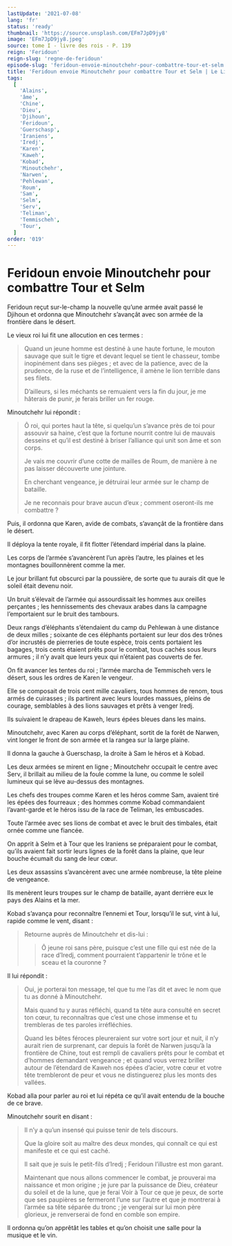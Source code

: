 ```yaml
---
lastUpdate: '2021-07-08'
lang: 'fr'
status: 'ready'
thumbnail: 'https://source.unsplash.com/EFm7JpD9jy8'
image: 'EFm7JpD9jy8.jpeg'
source: tome I - livre des rois - P. 139
reign: 'Feridoun'
reign-slug: 'regne-de-feridoun'
episode-slug: 'feridoun-envoie-minoutchehr-pour-combattre-tour-et-selm'
title: 'Feridoun envoie Minoutchehr pour combattre Tour et Selm | Le Livre des Rois | Shâhnâmeh'
tags:
  [
    'Alains',
    'âme',
    'Chine',
    'Dieu',
    'Djihoun',
    'Feridoun',
    'Guerschasp',
    'Iraniens',
    'Iredj',
    'Karen',
    'Kaweh',
    'Kobad',
    'Minoutchehr',
    'Narwen',
    'Pehlewan',
    'Roum',
    'Sam',
    'Selm',
    'Serv',
    'Teliman',
    'Temmischeh',
    'Tour',
  ]
order: '019'
---
```


<!-- LTeX: language=fr -->

# Feridoun envoie Minoutchehr pour combattre Tour et Selm

Feridoun reçut sur-le-champ la nouvelle qu’une armée avait passé le Djihoun et ordonna que Minoutchehr s’avançât avec son armée de la frontière dans le désert.

Le vieux roi lui fit une allocution en ces termes :

> Quand un jeune homme est destiné à une haute fortune, le mouton sauvage que suit le tigre et devant lequel se tient le chasseur, tombe inopinément dans ses pièges ; et avec de la patience, avec de la prudence, de la ruse et de l’intelligence, il amène le lion terrible dans ses filets.
>
> D’ailleurs, si les méchants se remuaient vers la fin du jour, je me hâterais de punir, je ferais briller un fer rouge.

Minoutchehr lui répondit :

> Ô roi, qui portes haut la tête, si quelqu’un s’avance près de toi pour assouvir sa haine, c’est que la fortune nourrit contre lui de mauvais desseins et qu’il est destiné à briser l’alliance qui unit son âme et son corps.
>
> Je vais me couvrir d’une cotte de mailles de Roum, de manière à ne pas laisser découverte une jointure.
>
> En cherchant vengeance, je détruirai leur armée sur le champ de bataille.
>
> Je ne reconnais pour brave aucun d’eux ; comment oseront-ils me combattre ?

Puis, il ordonna que Karen, avide de combats, s’avançât de la frontière dans le désert.

Il déploya la tente royale, il fit flotter l’étendard impérial dans la plaine.

Les corps de l’armée s’avancèrent l’un après l’autre, les plaines et les montagnes bouillonnèrent comme la mer.

Le jour brillant fut obscurci par la poussière, de sorte que tu aurais dit que le soleil était devenu noir.

Un bruit s’élevait de l’armée qui assourdissait les hommes aux oreilles perçantes ; les hennissements des chevaux arabes dans la campagne l’emportaient sur le bruit des tambours.

Deux rangs d’éléphants s’étendaient du camp du Pehlewan à une distance de deux milles ; soixante de ces éléphants portaient sur leur dos des trônes d’or incrustés de pierreries de toute espèce, trois cents portaient les bagages, trois cents étaient prêts pour le combat, tous cachés sous leurs armures ; il n’y avait que leurs yeux qui n’étaient pas couverts de fer.

On fit avancer les tentes du roi ; l’armée marcha de Temmischeh vers le désert, sous les ordres de Karen le vengeur.

Elle se composait de trois cent mille cavaliers, tous hommes de renom, tous armés de cuirasses ; ils partirent avec leurs lourdes massues, pleins de courage, semblables à des lions sauvages et prêts à venger Iredj.

Ils suivaient le drapeau de Kaweh, leurs épées bleues dans les mains.

Minoutchehr, avec Karen au corps d’éléphant, sortit de la forêt de Narwen, vint longer le front de son armée et la rangea sur la large plaine.

Il donna la gauche à Guerschasp, la droite à Sam le héros et à Kobad.

Les deux armées se mirent en ligne ; Minoutchehr occupait le centre avec Serv, il brillait au milieu de la foule comme la lune, ou comme le soleil lumineux qui se lève au-dessus des montagnes.

Les chefs des troupes comme Karen et les héros comme Sam, avaient tiré les épées des fourreaux ; des hommes comme Kobad commandaient l’avant-garde et le héros issu de la race de Teliman, les embuscades.

Toute l’armée avec ses lions de combat et avec le bruit des timbales, était ornée comme une fiancée.

On apprit à Selm et à Tour que les Iraniens se préparaient pour le combat, qu’ils avaient fait sortir leurs lignes de la forêt dans la plaine, que leur bouche écumait du sang de leur cœur.

Les deux assassins s’avancèrent avec une armée nombreuse, la tête pleine de vengeance.

Ils menèrent leurs troupes sur le champ de bataille, ayant derrière eux le pays des Alains et la mer.

Kobad s’avança pour reconnaître l’ennemi et Tour, lorsqu’il le sut, vint à lui, rapide comme le vent, disant :

> Retourne auprès de Minoutchehr et dis-lui :
>
> > Ô jeune roi sans père, puisque c’est une fille qui est née de la race d’Iredj, comment pourraient t’appartenir le trône et le sceau et la couronne ?

Il lui répondit :

> Oui, je porterai ton message, tel que tu me l’as dit et avec le nom que tu as donné à Minoutchehr.
>
> Mais quand tu y auras réfléchi, quand ta tête aura consulté en secret ton cœur, tu reconnaîtras que c’est une chose immense et tu trembleras de tes paroles irréfléchies.
>
> Quand les bêtes féroces pleureraient sur votre sort jour et nuit, il n’y aurait rien de surprenant, car depuis la forêt de Narwen jusqu’à la frontière de Chine, tout est rempli de cavaliers prêts pour le combat et d’hommes demandant vengeance ; et quand vous verrez briller autour de l’étendard de Kaweh nos épées d’acier, votre cœur et votre tête trembleront de peur et vous ne distinguerez plus les monts des vallées.

Kobad alla pour parler au roi et lui répéta ce qu’il avait entendu de la bouche de ce brave.

Minoutchehr sourit en disant :

> Il n’y a qu’un insensé qui puisse tenir de tels discours.
>
> Que la gloire soit au maître des deux mondes, qui connaît ce qui est manifeste et ce qui est caché.
>
> Il sait que je suis le petit-fils d’Iredj ; Feridoun l’illustre est mon garant.
>
> Maintenant que nous allons commencer le combat, je prouverai ma naissance et mon origine ; je jure par la puissance de Dieu, créateur du soleil et de la lune, que je ferai Voir à Tour ce que je peux, de sorte que ses paupières se fermeront l’une sur l’autre et que je montrerai à l’armée sa tête séparée du tronc ; je vengerai sur lui mon père glorieux, je renverserai de fond en comble son empire.

Il ordonna qu’on apprêtât les tables et qu’on choisit une salle pour la musique et le vin.
